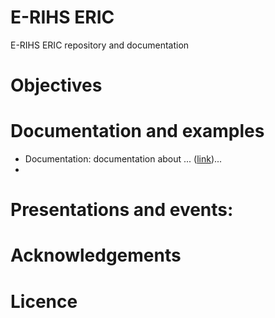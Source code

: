 # E-RIHS ERIC

E-RIHS ERIC repository and documentation

# Objectives

# Documentation and examples

- Documentation: documentation about ... ([link]())...
- 
# Presentations and events:


# Acknowledgements

# Licence
